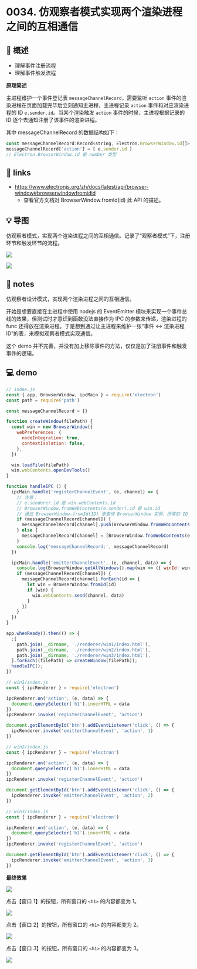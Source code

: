 # 0034. 仿观察者模式实现两个渲染进程之间的互相通信

## 📝 概述

- 理解事件注册流程
- 理解事件触发流程

**原理简述**

主进程维护一个事件登记表 `messageChannelRecord`，需要监听 `action` 事件的渲染进程在页面加载完毕后立刻通知主进程，主进程记录 `action` 事件和对应渲染进程的 ID `e.sender.id`。当某个渲染触发 `action` 事件的时候，主进程根据记录的 ID 逐个去通知注册了该事件的渲染进程。

其中 messageChannelRecord 的数据结构如下：

```js
const messageChannelRecord:Record<string, Electron.BrowserWindow.id[]>  = {}
messageChannelRecord['action'] = [ e.sender.id ]
// Electron.BrowserWindow.id 是 number 类型
```

## 🔗 links

- https://www.electronjs.org/zh/docs/latest/api/browser-window#browserwindowfromidid
  - 查看官方文档对 BrowserWindow.fromId(id) 此 API 的描述。

## 💡 导图

仿观察者模式，实现两个渲染进程之间的互相通信。记录了“观察者模式”下，注册环节和触发环节的流程。

![](md-imgs/2024-10-05-22-21-01.png)

![](md-imgs/2024-10-05-22-21-12.png)

## 📝 notes

仿观察者设计模式，实现两个渲染进程之间的互相通信。

开始是想要直接在主进程中使用 nodejs 的 EventEmitter 模块来实现一个事件总线的效果，但测试时才意识到函数没法直接作为 IPC 的参数来传递，渲染进程的 func 还得放在渲染进程。于是想到通过让主进程来维护一张“事件 <-> 渲染进程 ID”的表，来模拟观察者模式实现通信。

这个 demo 并不完善，并没有加上移除事件的方法，仅仅是加了注册事件和触发事件的逻辑。

## 💻 demo

```js
// index.js
const { app, BrowserWindow, ipcMain } = require('electron')
const path = require('path')

const messageChannelRecord = {}

function createWindow(filePath) {
  const win = new BrowserWindow({
    webPreferences: {
      nodeIntegration: true,
      contextIsolation: false,
    },
  })

  win.loadFile(filePath)
  win.webContents.openDevTools()
}

function handleIPC () {
  ipcMain.handle('registerChannelEvent', (e, channel) => {
    // 注意：
    // e.senderer.id 是 win.webContents.id
    // BrowserWindow.fromWebContents(e.sender).id 是 win.id
    // 通过 BrowserWindow.fromId(ID) 来查询 BrowserWindow 实例，所需的 ID 是 win.id
    if (messageChannelRecord[channel]) {
      messageChannelRecord[channel].push(BrowserWindow.fromWebContents(e.sender).id)
    } else {
      messageChannelRecord[channel] = [BrowserWindow.fromWebContents(e.sender).id]
    }
    console.log('messageChannelRecord:', messageChannelRecord)
  })

  ipcMain.handle('emitterChannelEvent', (e, channel, data) => {
    console.log(BrowserWindow.getAllWindows().map(win => ({ winId: win.id, webContentsId: win.webContents.id })))
    if (messageChannelRecord[channel]) {
      messageChannelRecord[channel].forEach(id => {
        let win = BrowserWindow.fromId(id)
        if (win) {
          win.webContents.send(channel, data)
        }
      })
    }
  })
}

app.whenReady().then(() => {
  ;[
    path.join(__dirname, './renderer/win1/index.html'),
    path.join(__dirname, './renderer/win2/index.html'),
    path.join(__dirname, './renderer/win3/index.html'),
  ].forEach((filePath) => createWindow(filePath));
  handleIPC();
})
```


```js
// win1/index.js
const { ipcRenderer } = require('electron')

ipcRenderer.on('action', (e, data) => {
  document.querySelector('h1').innerHTML = data
})
ipcRenderer.invoke('registerChannelEvent', 'action')

document.getElementById('btn').addEventListener('click', () => {
  ipcRenderer.invoke('emitterChannelEvent', 'action', 1)
})
```


```js
// win2/index.js
const { ipcRenderer } = require('electron')

ipcRenderer.on('action', (e, data) => {
  document.querySelector('h1').innerHTML = data
})
ipcRenderer.invoke('registerChannelEvent', 'action')

document.getElementById('btn').addEventListener('click', () => {
  ipcRenderer.invoke('emitterChannelEvent', 'action', 2)
})
```


```js
// win3/index.js
const { ipcRenderer } = require('electron')

ipcRenderer.on('action', (e, data) => {
  document.querySelector('h1').innerHTML = data
})
ipcRenderer.invoke('registerChannelEvent', 'action')

document.getElementById('btn').addEventListener('click', () => {
  ipcRenderer.invoke('emitterChannelEvent', 'action', 3)
})
```

**最终效果**

![](md-imgs/2024-10-05-22-23-39.png)

点击【窗口 1】的按钮，所有窗口的 `<h1>` 的内容都变为 1。

![](md-imgs/2024-10-05-22-23-54.png)

点击【窗口 2】的按钮，所有窗口的 `<h1>` 的内容都变为 2。

![](md-imgs/2024-10-05-22-24-07.png)

点击【窗口 3】的按钮，所有窗口的 `<h1>` 的内容都变为 3。

![](md-imgs/2024-10-05-22-24-22.png)
